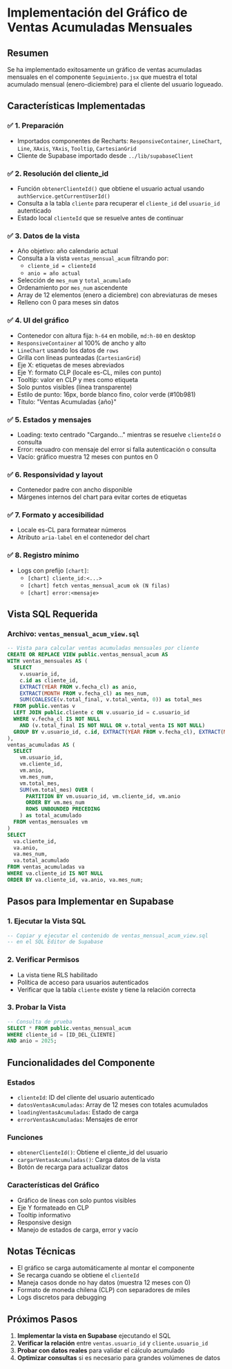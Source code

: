 # Implementación del Gráfico de Ventas Acumuladas Mensuales

## Resumen
Se ha implementado exitosamente un gráfico de ventas acumuladas mensuales en el componente `Seguimiento.jsx` que muestra el total acumulado mensual (enero-diciembre) para el cliente del usuario logueado.

## Características Implementadas

### ✅ 1. Preparación
- Importados componentes de Recharts: `ResponsiveContainer`, `LineChart`, `Line`, `XAxis`, `YAxis`, `Tooltip`, `CartesianGrid`
- Cliente de Supabase importado desde `../lib/supabaseClient`

### ✅ 2. Resolución del cliente_id
- Función `obtenerClienteId()` que obtiene el usuario actual usando `authService.getCurrentUserId()`
- Consulta a la tabla `cliente` para recuperar el `cliente_id` del `usuario_id` autenticado
- Estado local `clienteId` que se resuelve antes de continuar

### ✅ 3. Datos de la vista
- Año objetivo: año calendario actual
- Consulta a la vista `ventas_mensual_acum` filtrando por:
  - `cliente_id = clienteId`
  - `anio = año actual`
- Selección de `mes_num` y `total_acumulado`
- Ordenamiento por `mes_num` ascendente
- Array de 12 elementos (enero a diciembre) con abreviaturas de meses
- Relleno con 0 para meses sin datos

### ✅ 4. UI del gráfico
- Contenedor con altura fija: `h-64` en mobile, `md:h-80` en desktop
- `ResponsiveContainer` al 100% de ancho y alto
- `LineChart` usando los datos de `rows`
- Grilla con líneas punteadas (`CartesianGrid`)
- Eje X: etiquetas de meses abreviados
- Eje Y: formato CLP (locale es-CL, miles con punto)
- Tooltip: valor en CLP y mes como etiqueta
- Solo puntos visibles (línea transparente)
- Estilo de punto: 16px, borde blanco fino, color verde (#10b981)
- Título: "Ventas Acumuladas {año}"

### ✅ 5. Estados y mensajes
- Loading: texto centrado "Cargando..." mientras se resuelve `clienteId` o consulta
- Error: recuadro con mensaje del error si falla autenticación o consulta
- Vacío: gráfico muestra 12 meses con puntos en 0

### ✅ 6. Responsividad y layout
- Contenedor padre con ancho disponible
- Márgenes internos del chart para evitar cortes de etiquetas

### ✅ 7. Formato y accesibilidad
- Locale es-CL para formatear números
- Atributo `aria-label` en el contenedor del chart

### ✅ 8. Registro mínimo
- Logs con prefijo `[chart]`:
  - `[chart] cliente_id:<...>`
  - `[chart] fetch ventas_mensual_acum ok (N filas)`
  - `[chart] error:<mensaje>`

## Vista SQL Requerida

### Archivo: `ventas_mensual_acum_view.sql`

```sql
-- Vista para calcular ventas acumuladas mensuales por cliente
CREATE OR REPLACE VIEW public.ventas_mensual_acum AS
WITH ventas_mensuales AS (
  SELECT 
    v.usuario_id,
    c.id as cliente_id,
    EXTRACT(YEAR FROM v.fecha_cl) as anio,
    EXTRACT(MONTH FROM v.fecha_cl) as mes_num,
    SUM(COALESCE(v.total_final, v.total_venta, 0)) as total_mes
  FROM public.ventas v
  LEFT JOIN public.cliente c ON v.usuario_id = c.usuario_id
  WHERE v.fecha_cl IS NOT NULL
    AND (v.total_final IS NOT NULL OR v.total_venta IS NOT NULL)
  GROUP BY v.usuario_id, c.id, EXTRACT(YEAR FROM v.fecha_cl), EXTRACT(MONTH FROM v.fecha_cl)
),
ventas_acumuladas AS (
  SELECT 
    vm.usuario_id,
    vm.cliente_id,
    vm.anio,
    vm.mes_num,
    vm.total_mes,
    SUM(vm.total_mes) OVER (
      PARTITION BY vm.usuario_id, vm.cliente_id, vm.anio 
      ORDER BY vm.mes_num 
      ROWS UNBOUNDED PRECEDING
    ) as total_acumulado
  FROM ventas_mensuales vm
)
SELECT 
  va.cliente_id,
  va.anio,
  va.mes_num,
  va.total_acumulado
FROM ventas_acumuladas va
WHERE va.cliente_id IS NOT NULL
ORDER BY va.cliente_id, va.anio, va.mes_num;
```

## Pasos para Implementar en Supabase

### 1. Ejecutar la Vista SQL
```sql
-- Copiar y ejecutar el contenido de ventas_mensual_acum_view.sql
-- en el SQL Editor de Supabase
```

### 2. Verificar Permisos
- La vista tiene RLS habilitado
- Política de acceso para usuarios autenticados
- Verificar que la tabla `cliente` existe y tiene la relación correcta

### 3. Probar la Vista
```sql
-- Consulta de prueba
SELECT * FROM public.ventas_mensual_acum 
WHERE cliente_id = [ID_DEL_CLIENTE] 
AND anio = 2025;
```

## Funcionalidades del Componente

### Estados
- `clienteId`: ID del cliente del usuario autenticado
- `datosVentasAcumuladas`: Array de 12 meses con totales acumulados
- `loadingVentasAcumuladas`: Estado de carga
- `errorVentasAcumuladas`: Mensajes de error

### Funciones
- `obtenerClienteId()`: Obtiene el cliente_id del usuario
- `cargarVentasAcumuladas()`: Carga datos de la vista
- Botón de recarga para actualizar datos

### Características del Gráfico
- Gráfico de líneas con solo puntos visibles
- Eje Y formateado en CLP
- Tooltip informativo
- Responsive design
- Manejo de estados de carga, error y vacío

## Notas Técnicas

- El gráfico se carga automáticamente al montar el componente
- Se recarga cuando se obtiene el `clienteId`
- Maneja casos donde no hay datos (muestra 12 meses con 0)
- Formato de moneda chilena (CLP) con separadores de miles
- Logs discretos para debugging

## Próximos Pasos

1. **Implementar la vista en Supabase** ejecutando el SQL
2. **Verificar la relación** entre `ventas.usuario_id` y `cliente.usuario_id`
3. **Probar con datos reales** para validar el cálculo acumulado
4. **Optimizar consultas** si es necesario para grandes volúmenes de datos
